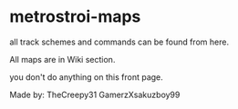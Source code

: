 # metrostroi-maps
all track schemes and commands can be found from here.

All maps are in Wiki section. 

you don't do anything on this front page.


Made by:
TheCreepy31 
GamerzXsakuzboy99
